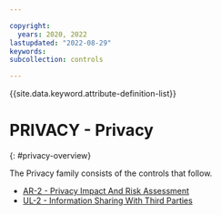 ```yaml
---

copyright:
  years: 2020, 2022
lastupdated: "2022-08-29"
keywords: 
subcollection: controls

---
```




{{site.data.keyword.attribute-definition-list}}

# PRIVACY - Privacy
{: #privacy-overview}

The Privacy family consists of the controls that follow.

- [AR-2 - Privacy Impact And Risk Assessment](/docs/controls?topic=controls-ar-2)
- [UL-2 - Information Sharing With Third Parties](/docs/controls?topic=controls-ul-2)



